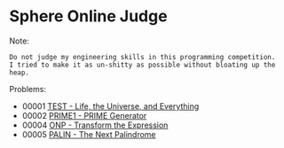 # Sphere Online Judge
Note:
```
Do not judge my engineering skills in this programming competition. 
I tried to make it as un-shitty as possible without bloating up the heap. 
```


Problems:
* 00001 [TEST - Life, the Universe, and Everything](00001_TEST.md)
* 00002 [PRIME1 - PRIME Generator](00002_PRIME1.md)
* 00004 [ONP - Transform the Expression](00004_ONP.md)
* 00005 [PALIN - The Next Palindrome](00005_PALIN.md)
